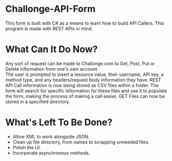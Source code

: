 # Challonge-API-Form
This form is built with C# as a means to learn how to build API Callers.  This program is made with REST APIs in mind.

# What Can It Do Now?
Any sort of request can be made to Challonge.com to Get, Post, Put or Delete information from one's own account.  
The user is prompted to insert a resource value, their username, API key, a method type, and any headers/request body information they have.
REST API Call information is now being stored as CSV files within a folder.  The form will search for specific information for these files and use it to populate the form, making the process of making a call easier.
GET Files can now be stored in a specified directory.

# What's Left To Be Done?
- Allow XML to work alongside JSON.
- Clean up file directory, from names to scrapping unneeded files.
- Polish the UI.
- Incorporate asynchronous methods.
